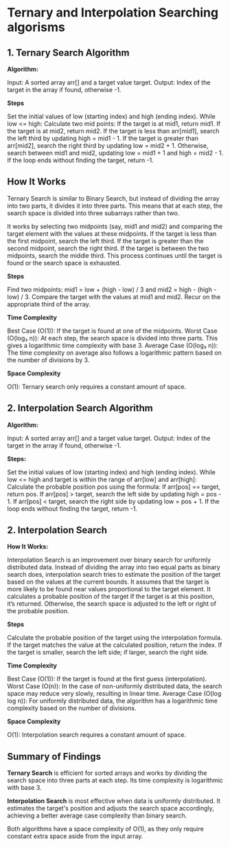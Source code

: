 # Ternary and Interpolation Searching algorisms

## 1. Ternary Search Algorithm 

**Algorithm:**

Input: A sorted array arr[] and a target value target.
Output: Index of the target in the array if found, otherwise -1.

**Steps**

Set the initial values of low (starting index) and high (ending index).
While low <= high:
Calculate two mid points:
If the target is at mid1, return mid1.
If the target is at mid2, return mid2.
If the target is less than arr[mid1], search the left third by updating high = mid1 - 1.
If the target is greater than arr[mid2], search the right third by updating low = mid2 + 1.
Otherwise, search between mid1 and mid2, updating low = mid1 + 1 and high = mid2 - 1.
If the loop ends without finding the target, return -1.

## How It Works
Ternary Search is similar to Binary Search, but instead of dividing the array into two parts, it divides it into three parts. This means that at each step, the search space is divided into three subarrays rather than two.

It works by selecting two midpoints (say, mid1 and mid2) and comparing the target element with the values at these midpoints.
If the target is less than the first midpoint, search the left third.
If the target is greater than the second midpoint, search the right third.
If the target is between the two midpoints, search the middle third.
This process continues until the target is found or the search space is exhausted.

**Steps**

Find two midpoints: mid1 = low + (high - low) / 3 and mid2 = high - (high - low) / 3.
Compare the target with the values at mid1 and mid2.
Recur on the appropriate third of the array.

**Time Complexity**

Best Case (O(1)): If the target is found at one of the midpoints.
Worst Case (O(log₃ n)): At each step, the search space is divided into three parts. This gives a logarithmic time complexity with base 3.
Average Case (O(log₃ n)): The time complexity on average also follows a logarithmic pattern based on the number of divisions by 3.

**Space Complexity**

O(1): Ternary search only requires a constant amount of space.

## 2. Interpolation Search Algorithm

**Algorithm:**

Input: A sorted array arr[] and a target value target.
Output: Index of the target in the array if found, otherwise -1.

**Steps:**

Set the initial values of low (starting index) and high (ending index).
While low <= high and target is within the range of arr[low] and arr[high]:
Calculate the probable position pos using the formula:
If arr[pos] == target, return pos.
If arr[pos] > target, search the left side by updating high = pos - 1.
If arr[pos] < target, search the right side by updating low = pos + 1.
If the loop ends without finding the target, return -1.

## 2. Interpolation Search

**How It Works:**

Interpolation Search is an improvement over binary search for uniformly distributed data.
Instead of dividing the array into two equal parts as binary search does, interpolation search tries to estimate the position of the target based on the values at the current bounds. It assumes that the target is more likely to be found near values proportional to the target element.
It calculates a probable position of the target
If the target is at this position, it’s returned. Otherwise, the search space is adjusted to the left or right of the probable position.

**Steps**

Calculate the probable position of the target using the interpolation formula.
If the target matches the value at the calculated position, return the index.
If the target is smaller, search the left side; if larger, search the right side.

**Time Complexity**

Best Case (O(1)): If the target is found at the first guess (interpolation).
Worst Case (O(n)): In the case of non-uniformly distributed data, the search space may reduce very slowly, resulting in linear time.
Average Case (O(log log n)): For uniformly distributed data, the algorithm has a logarithmic time complexity based on the number of divisions.

**Space Complexity**

O(1): Interpolation search requires a constant amount of space.

## Summary of Findings

**Ternary Search** is efficient for sorted arrays and works by dividing the search space into three parts at each step. Its time complexity is logarithmic with base 3.

**Interpolation Search** is most effective when data is uniformly distributed. It estimates the target's position and adjusts the search space accordingly, achieving a better average case complexity than binary search.

Both algorithms have a space complexity of O(1), as they only require constant extra space aside from the input array.

